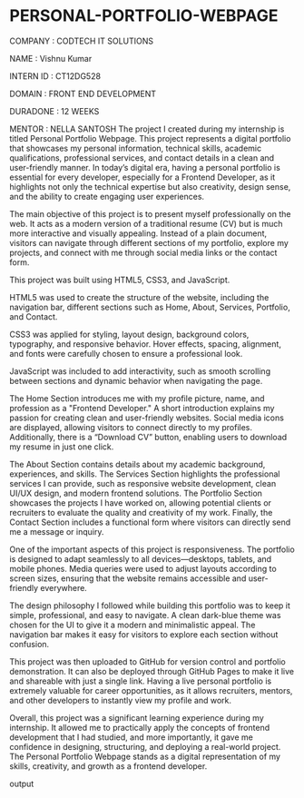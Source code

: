 # PERSONAL-PORTFOLIO-WEBPAGE
COMPANY : CODTECH IT SOLUTIONS

NAME : Vishnu Kumar

INTERN ID : CT12DG528

DOMAIN : FRONT END DEVELOPMENT

DURADONE : 12 WEEKS

MENTOR : NELLA SANTOSH
The project I created during my internship is titled Personal Portfolio Webpage. This project represents a digital portfolio that showcases my personal information, technical skills, academic qualifications, professional services, and contact details in a clean and user-friendly manner. In today’s digital era, having a personal portfolio is essential for every developer, especially for a Frontend Developer, as it highlights not only the technical expertise but also creativity, design sense, and the ability to create engaging user experiences.

The main objective of this project is to present myself professionally on the web. It acts as a modern version of a traditional resume (CV) but is much more interactive and visually appealing. Instead of a plain document, visitors can navigate through different sections of my portfolio, explore my projects, and connect with me through social media links or the contact form.

This project was built using HTML5, CSS3, and JavaScript.

HTML5 was used to create the structure of the website, including the navigation bar, different sections such as Home, About, Services, Portfolio, and Contact.

CSS3 was applied for styling, layout design, background colors, typography, and responsive behavior. Hover effects, spacing, alignment, and fonts were carefully chosen to ensure a professional look.

JavaScript was included to add interactivity, such as smooth scrolling between sections and dynamic behavior when navigating the page.

The Home Section introduces me with my profile picture, name, and profession as a "Frontend Developer." A short introduction explains my passion for creating clean and user-friendly websites. Social media icons are displayed, allowing visitors to connect directly to my profiles. Additionally, there is a “Download CV” button, enabling users to download my resume in just one click.

The About Section contains details about my academic background, experiences, and skills. The Services Section highlights the professional services I can provide, such as responsive website development, clean UI/UX design, and modern frontend solutions. The Portfolio Section showcases the projects I have worked on, allowing potential clients or recruiters to evaluate the quality and creativity of my work. Finally, the Contact Section includes a functional form where visitors can directly send me a message or inquiry.

One of the important aspects of this project is responsiveness. The portfolio is designed to adapt seamlessly to all devices—desktops, tablets, and mobile phones. Media queries were used to adjust layouts according to screen sizes, ensuring that the website remains accessible and user-friendly everywhere.

The design philosophy I followed while building this portfolio was to keep it simple, professional, and easy to navigate. A clean dark-blue theme was chosen for the UI to give it a modern and minimalistic appeal. The navigation bar makes it easy for visitors to explore each section without confusion.

This project was then uploaded to GitHub for version control and portfolio demonstration. It can also be deployed through GitHub Pages to make it live and shareable with just a single link. Having a live personal portfolio is extremely valuable for career opportunities, as it allows recruiters, mentors, and other developers to instantly view my profile and work.

Overall, this project was a significant learning experience during my internship. It allowed me to practically apply the concepts of frontend development that I had studied, and more importantly, it gave me confidence in designing, structuring, and deploying a real-world project. The Personal Portfolio Webpage stands as a digital representation of my skills, creativity, and growth as a frontend developer.

output

